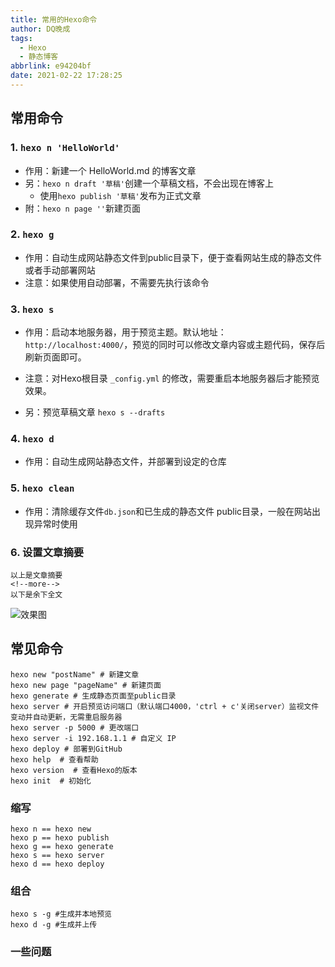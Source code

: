 ```yaml
---
title: 常用的Hexo命令
author: DQ晚成
tags:
  - Hexo
  - 静态博客
abbrlink: e94204bf
date: 2021-02-22 17:28:25
---
```


## 常用命令

### 1. `hexo n 'HelloWorld'`

- 作用：新建一个 HelloWorld.md 的博客文章
- 另：`hexo n draft '草稿'`创建一个草稿文档，不会出现在博客上
    - 使用`hexo publish '草稿'`发布为正式文章
- 附：`hexo n page ''`新建页面



### 2. `hexo g`

- 作用：自动生成网站静态文件到public目录下，便于查看网站生成的静态文件或者手动部署网站
- 注意：如果使用自动部署，不需要先执行该命令

### 3. `hexo s`

- 作用：启动本地服务器，用于预览主题。默认地址：` http://localhost:4000/`，预览的同时可以修改文章内容或主题代码，保存后刷新页面即可。

- 注意：对Hexo根目录 `_config.yml` 的修改，需要重启本地服务器后才能预览效果。

- 另：预览草稿文章 `hexo s --drafts`

### 4. `hexo d`

- 作用：自动生成网站静态文件，并部署到设定的仓库

### 5. `hexo clean`

- 作用：清除缓存文件`db.json`和已生成的静态文件 public目录，一般在网站出现异常时使用

### 6. 设置文章摘要

```
以上是文章摘要
<!--more-->
以下是余下全文 
```

![效果图](http://dqwcpics1.oss-cn-zhangjiakou.aliyuncs.com/img/%E6%95%88%E6%9E%9C%E5%9B%BE.png)

## 常见命令

```hexo
hexo new "postName" # 新建文章
hexo new page "pageName" # 新建页面
hexo generate # 生成静态页面至public目录
hexo server # 开启预览访问端口（默认端口4000，'ctrl + c'关闭server）监视文件变动并自动更新，无需重启服务器
hexo server -p 5000 # 更改端口
hexo server -i 192.168.1.1 # 自定义 IP
hexo deploy # 部署到GitHub
hexo help  # 查看帮助
hexo version  # 查看Hexo的版本
hexo init  # 初始化
```

### 缩写

```
hexo n == hexo new
hexo p == hexo publish
hexo g == hexo generate
hexo s == hexo server
hexo d == hexo deploy
```

### 组合

```
hexo s -g #生成并本地预览
hexo d -g #生成并上传
```

### 一些问题
